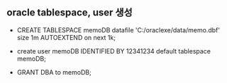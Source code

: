 ## oracle tablespace, user 생성
* CREATE TABLESPACE memoDB 
datafile 'C:/oraclexe/data/memo.dbf'
size 1m AUTOEXTEND on next 1k;

* create user memoDB IDENTIFIED BY 12341234
default tablespace memoDB;

* GRANT DBA to memoDB;